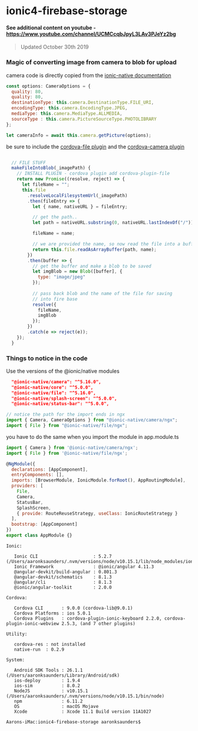 # ionic4-firebase-storage

#### See additional content on youtube - https://www.youtube.com/channel/UCMCcqbJpyL3LAv3PJeYz2bg
> Updated October 30th 2019

### Magic of converting image from camera to blob for upload

camera code is directly copied from the [ionic-native documentation](https://ionicframework.com/docs/native/)

```javascript
const options: CameraOptions = {
  quality: 80,
  quality: 80,
  destinationType: this.camera.DestinationType.FILE_URI,
  encodingType: this.camera.EncodingType.JPEG,
  mediaType: this.camera.MediaType.ALLMEDIA,
  sourceType : this.camera.PictureSourceType.PHOTOLIBRARY
};

let cameraInfo = await this.camera.getPicture(options);
```

be sure to include the [cordova-file plugin](https://ionicframework.com/docs/native/file/) and the [cordova-camera plugin](https://ionicframework.com/docs/native/camera/)
```javascript

  // FILE STUFF
  makeFileIntoBlob(_imagePath) {
    // INSTALL PLUGIN - cordova plugin add cordova-plugin-file
    return new Promise((resolve, reject) => {
      let fileName = "";
      this.file
        .resolveLocalFilesystemUrl(_imagePath)
        .then(fileEntry => {
          let { name, nativeURL } = fileEntry;

          // get the path..
          let path = nativeURL.substring(0, nativeURL.lastIndexOf("/"));

          fileName = name;

          // we are provided the name, so now read the file into a buffer
          return this.file.readAsArrayBuffer(path, name);
        })
        .then(buffer => {
          // get the buffer and make a blob to be saved
          let imgBlob = new Blob([buffer], {
            type: "image/jpeg"
          });
          
          // pass back blob and the name of the file for saving
          // into fire base
          resolve({
            fileName,
            imgBlob
          });
        })
        .catch(e => reject(e));
    });
  }
```
  
### Things to notice in the code

Use the versions of the @ionic/native modules

```json
  "@ionic-native/camera": "^5.16.0",
  "@ionic-native/core": "^5.0.0",
  "@ionic-native/file": "^5.16.0",
  "@ionic-native/splash-screen": "^5.0.0",
  "@ionic-native/status-bar": "^5.0.0",
```

```javascript
// notice the path for the import ends in ngx
import { Camera, CameraOptions } from "@ionic-native/camera/ngx";
import { File } from "@ionic-native/file/ngx";
```
you have to do the same when you import the module in app.module.ts

```javascript
import { Camera } from '@ionic-native/camera/ngx';
import { File } from '@ionic-native/file/ngx';

@NgModule({
  declarations: [AppComponent],
  entryComponents: [],
  imports: [BrowserModule, IonicModule.forRoot(), AppRoutingModule],
  providers: [
    File,
    Camera,
    StatusBar,
    SplashScreen,
    { provide: RouteReuseStrategy, useClass: IonicRouteStrategy }
  ],
  bootstrap: [AppComponent]
})
export class AppModule {}
```

```console
Ionic:

   Ionic CLI                     : 5.2.7 (/Users/aaronksaunders/.nvm/versions/node/v10.15.1/lib/node_modules/ionic)
   Ionic Framework               : @ionic/angular 4.11.3
   @angular-devkit/build-angular : 0.801.3
   @angular-devkit/schematics    : 8.1.3
   @angular/cli                  : 8.1.3
   @ionic/angular-toolkit        : 2.0.0

Cordova:

   Cordova CLI       : 9.0.0 (cordova-lib@9.0.1)
   Cordova Platforms : ios 5.0.1
   Cordova Plugins   : cordova-plugin-ionic-keyboard 2.2.0, cordova-plugin-ionic-webview 2.5.3, (and 7 other plugins)

Utility:

   cordova-res : not installed
   native-run  : 0.2.9 

System:

   Android SDK Tools : 26.1.1 (/Users/aaronksaunders/Library/Android/sdk)
   ios-deploy        : 1.9.4
   ios-sim           : 8.0.2
   NodeJS            : v10.15.1 (/Users/aaronksaunders/.nvm/versions/node/v10.15.1/bin/node)
   npm               : 6.11.2
   OS                : macOS Mojave
   Xcode             : Xcode 11.1 Build version 11A1027

Aarons-iMac:ionic4-firebase-storage aaronksaunders$ 
```
